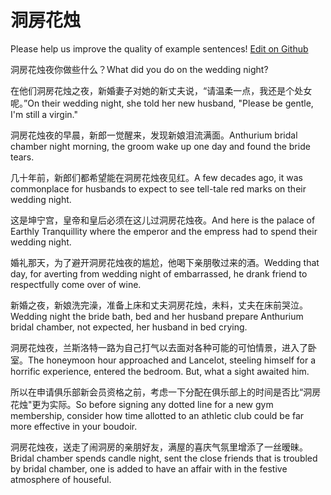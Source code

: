 # 洞房花烛

Please help us improve the quality of example sentences! [Edit on Github](https://github.com/jiyushe/jiyu-example-sentence-source/blob/main/chinese/dongfanghuazhu.md)

<p><span class="chinese">洞房花烛夜你做些什么？</span><span class="english">What did you do on the wedding night?</span></p>

<p><span class="chinese">在他们洞房花烛之夜，新婚妻子对她的新丈夫说，“请温柔一点，我还是个处女呢。”</span><span class="english">On their wedding night, she told her new husband, "Please be gentle, I'm still a virgin."</span></p>

<p><span class="chinese">洞房花烛夜的早晨，新郎一觉醒来，发现新娘泪流满面。</span><span class="english">Anthurium bridal chamber night morning, the groom wake up one day and found the bride tears.</span></p>

<p><span class="chinese">几十年前，新郎们都希望能在洞房花烛夜见红。</span><span class="english">A few decades ago, it was commonplace for husbands to expect to see tell-tale red marks on their wedding night.</span></p>

<p><span class="chinese">这是坤宁宫，皇帝和皇后必须在这儿过洞房花烛夜。</span><span class="english">And here is the palace of Earthly Tranquillity where the emperor and the empress had to spend their wedding night.</span></p>

<p><span class="chinese">婚礼那天，为了避开洞房花烛夜的尴尬，他喝下亲朋敬过来的酒。</span><span class="english">Wedding that day, for averting from wedding night of embarrassed, he drank friend to respectfully come over of wine.</span></p>

<p><span class="chinese">新婚之夜，新娘洗完澡，准备上床和丈夫洞房花烛，未料，丈夫在床前哭泣。</span><span class="english">Wedding night the bride bath, bed and her husband prepare Anthurium bridal chamber, not expected, her husband in bed crying.</span></p>

<p><span class="chinese">洞房花烛夜，兰斯洛特一路为自己打气以去面对各种可能的可怕情景，进入了卧室。</span><span class="english">The honeymoon hour approached and Lancelot, steeling himself for a horrific experience, entered the bedroom. But, what a sight awaited him.</span></p>

<p><span class="chinese">所以在申请俱乐部新会员资格之前，考虑一下分配在俱乐部上的时间是否比“洞房花烛"更为实际。</span><span class="english">So before signing any dotted line for a new gym membership, consider how time allotted to an athletic club could be far more effective in your boudoir.</span></p>

<p><span class="chinese">洞房花烛夜，送走了闹洞房的亲朋好友，满屋的喜庆气氛里增添了一丝暧昧。</span><span class="english">Bridal chamber spends candle night, sent the close friends that is troubled by bridal chamber, one is added to have an affair with in the festive atmosphere of houseful.</span></p>

